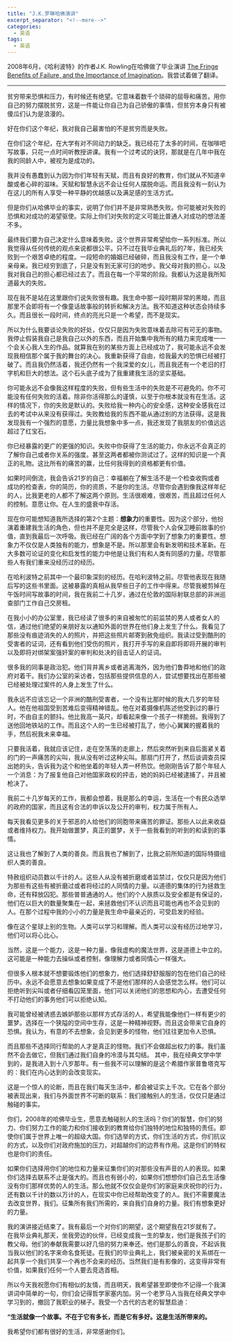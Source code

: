 ```yaml
---
title: "J.K.罗琳哈佛演讲"
excerpt_separator: "<!--more-->"
categories:
  - 英语
tags:
  - 英语
---
```


2008年6月，《哈利波特》的作者J.K. Rowling在哈佛做了毕业演讲 [The Fringe Benefits of Failure, and the Importance of Imagination](https://news.harvard.edu/gazette/story/2008/06/text-of-j-k-rowling-speech/)。我尝试着做了翻译。

<!--more-->
----

贫穷带来恐惧和压力，有时候还有绝望。它意味着数千个琐碎的屈辱和痛苦。用你自己的努力摆脱贫穷，这是一件能让你自己为自己骄傲的事情，但贫穷本身只有被傻瓜们认为是浪漫的。

好在你们这个年纪，我对我自己最害怕的不是贫穷而是失败。

在你们这个年纪，在大学有对不同动力的缺乏。我已经花了太多的时间，在咖啡吧写故事，只花一点时间听教授讲课。我有一个过考试的诀窍，那就是在几年中我在我的同龄人中，被视为是成功的。

我并没有愚蠢到认为因为你们年轻有天赋，而且有良好的教育，你们就从不知道辛酸或者心碎的滋味。天赋和智慧永远不会让任何人摆脱命运。而且我没有一刻认为在这儿的所有人享受一种平静的优越感以及满足感的生活方式。

但是你们从哈佛毕业的事实，说明了你们并不是非常熟悉失败。你可能被对失败的恐惧和对成功的渴望驱使。实际上你们对失败的定义可能比普通人对成功的想法差不多。

最终我们要为自己决定什么意味着失败。这个世界非常希望给你一系列标准。所以我觉得从任何传统的观点来说都很公平。只不过在我毕业典礼后的7年，我已经失败到一个艰苦卓绝的程度。一段短命的婚姻已经破碎，而且我没有工作，是一个单亲母亲。我已经穷到底了，只是没有到无家可归的地步。我父母对我的担心，以及我对我自己的担心都已经过去了。而且在每一个平常的阶段。我都认为这是我所知道最大的失败。

现在我不是站在这里跟你们说失败很有趣。我生命中那一段时期非常的黑暗，而且那里不会即将有一个像童话故事般的转折和解决方法。我不知道这种状态会持续多久。而且很长一段时间，终点的亮光只是一个希望，而不是现实。

所以为什么我要谈论失败的好处，仅仅只是因为失败意味着去除可有可无的事物。我停止假装我自己是我自己以外的东西，而且开始集中我所有的精力来完成唯一一个会关心我人生的作品。就算我在别的某些方面上已经成功了，我可能永远不会发现我相信那个属于我的舞台的决心。我重新获得了自由，给我最大的恐惧已经被打破了。而且我仍然活着，我还仍然有一个我深爱的女儿，而且我还有一个老旧的打字机和巨大的想法。这个石头底子成为了我重建我生活的坚实基础。

你可能永远不会像我这样程度的失败，但有些生活中的失败是不可避免的。你不可能没有任何失败的活着。除非你活得那么的谨慎，以至于你根本就没有在生活。这样的情况下，你的失败是默认的。失败给我一种内心的安全感，这种安全感我在过去的考试中从来没有获得过。失败教给我的东西不能从通过别的方法获得。这是我发现我有一个强烈的意愿，力量比我想象中多一点，我还发现了我朋友的价值远远超过了红宝石。

你已经暴露的更广的更强的知识。失败中你获得了生活的能力，你永远不会真正的了解你自己或者你关系的强度。甚至这两者都被你测试过了。这样的知识是一个真正的礼物。这比所有的痛苦的赢，比任何我得到的资格都更有价值。

如果时间倒流，我会告诉21岁的自己：幸福躺在了解生活不是一个检查收购或者成功的检查表，你的简历，你的资质，不是你的生活。尽管你会遇到像我这样年纪的人，比我更老的人都不了解这两个原则。生活很艰难，很艰苦，而且超过任何人的控制。意愿让你。在人生的盛衰中存活。

现在你可能想知道我所选择的第2个主题：**想象力**的重要性。因为这个部分，他扮演着重建我生活的角色，但也并不是完全是这样，尽管我个人会保卫睡前故事的价值，直到我最后一次呼吸。我已经在广阔的各个方面中学到了想象力的重要性。想象力不仅仅是人类独有的能力，想象是不是。所以那里会有新发明和技术革新。在大多数可论证的变化和启发性的能力中他是让我们有和人类有同感的力量。尽管那些人有我们重来没经历过的经历。

在哈利波特之前其中一个最印象深刻的经历。在哈利波特之前。尽管他表现在我随后写的这些书里面。这被暴露的真相从我早些日子的工作中得来。尽管我被剪掉在午饭时间写故事的时间，我在我前二十几岁，通过在伦敦的国际射联总部的非洲巡查部门工作自己交房租。

在我小小的办公室里，我已经读了很多的来自被匆忙的前监禁的男人或者女人的信，通过他们绝望的亲朋好友以通知外面的世界在他们身上发生了什么。我看见了那些没有痕迹消失的人的照片，并把这些照片邮寄到赦免组织。我读过受到酷刑的受害者的证词，还有看到他们受伤的照片，我打开手写的来自即将即将开展的审判以及即将对绑架案强奸案的审判和处决的目击证人的证词。

很多我的同事是政治犯。他们背井离乡或者逃离海外，因为他们鲁莽地和他们的政府对着干。我们办公室的采访者，包括那些提供信息的人，尝试想要找出在那些被已经被处理过案件的人身上发生了什么。

我永远不应该忘记一个非洲的酷刑受害者，一个没有比那时候的我大几岁的年轻人。他在他祖国受到苦难后变得精神错乱。他在对着摄像机陈述他受到过的暴行时，不由自主的颤抖。他比我高一英尺，却看起来像一个孩子一样脆弱。我得到了送他回地铁站的工作。而且这个人的一生已经被打乱了，他小心翼翼的握着我的手，然后祝我未来幸福。

只要我活着，我就应该记住，走在空荡荡的走廊上，然后突然听到来自后面紧关着的门的一声痛苦的尖叫，我从没有听过这种尖叫。那扇门打开了，然后谈调查员探出她的头，告诉我为这个和他坐着的年轻人弄一杯热饮。他刚刚告诉了那个年轻人一个消息：为了报复他自己对他国家政权的抨击，她的妈妈已经被逮捕了，并且被枪决了。

我前二十几岁每天的工作，我都会想着，我是那么的幸运，生活在一个有民众选举的政府的国家，而且这有合法的申诉以及公开的审判，权力属于所有人。

每天我看见更多的关于邪恶的人给他们的同胞带来痛苦的罪证。那些人以此来收益或者维持权力。我开始做噩梦，真正的噩梦，关于一些我看到的听到的和读到的事情。

这让我也了解到了人类的善良。而且我也了解到了，比我之前所知道的国际特摄组织人类的善良。

特赦组织动员数以千计的人。这些人从没有被折磨或者监禁过，仅仅只是因为他们为那些有这些有被折磨过或者将经过的人同情的力量。以道德的集体的行为拯救生命，还有释放囚犯。那些普普通通的人。他们的个人肤质以及安全都是有保证的，他们在以巨大的数量聚集在一起，来拯救他们不认识而且可能也再也不会见到的人。在那个过程中我的小小的力量是我生命中最亲近的，可受启发的经验。

像在这个星球上别的生物。人类可以学习和理解。而人类可以没有经历过地学习，他们可以将心比心。

当然，这是一个能力，这是一种力量，像我虚构的魔法世界，这是道德上中立的。这可能是一种能力去操纵或者控制，像理解力或者同情心一样强大。

但很多人根本就不想要锻炼他们的想象力，他们选择舒舒服服的包在他们自己的经历中。永远不会愿意去想象如果变成了不是他们那样的人会感觉怎么样。他们可以拒绝听到尖叫或者仔细看囚笼里面，他们可以关闭他们的思想和内心，去遭受任何不打动他们的事务他们可以拒绝认知。

我可能曾经被诱惑去嫉妒那些以那样方式存活的人，希望我能像他们一样有更少的噩梦。选择在一个狭隘的空间中生存，这是一种精神视野。而且这会带来它自身的恐惧。我认为，有意的不去想象，会见到更多的怪物，他们往往更加令人恐惧。

而且那些不选择同行帮助的人才是真正的怪物。我们不会做超出权力的事。我们虽然不会去做它，但我们通过我们自身的冷漠与其勾结。
其中，我在经典文学中学到的，是我进入到十八岁那年。有一些我不可以理解的是这个希腊作家普鲁塔克写的：我们在内心达到的会改变现实。

这是一个惊人的论断，而且在我们每天生活中，都会被证实上千次。它在各个部分被表现出来，我们与外面世界不可断的联系：我们接触别人的生活，仅仅只是通过触碰的事实。

你们，2008年的哈佛毕业生，愿意去触碰别人的生活吗？你们的智慧，你们的努力、你们努力工作的能力和你们接收到的教育给你们独特的地位和独特的责任。即使你们属于世界上唯一的超级大国。你们选举的方式，你们生活的方式，你们抗议的方式，以及你们对政府施加的压力，对超越你们的边界有作用。这是你们的特权也是你们的责任。

如果你们选择用你们的地位和力量来征集你们的对那些没有声音的人的表现。如果你们选择去联系不止是强大的。而且也有弱小的，如果你们想想你们自己去生活像没有你们那样优势的人的生活。那么他就不仅仅会是你们的家庭来庆祝你的行为，还有数以千计的数以万计的人，在现实中你已经帮助改变了的人。我们不需要魔法去改变世界，我们。征集所有我们所需的，来自我们自身的力量。我们有想象更好的力量。

我的演讲接近结束了。我有最后一个对你们的期望，这个期望我在21岁就有了。在我毕业典礼那天，坐我旁边的伙伴，已经变成我一生的挚友，他们是我孩子们的教父母。他们的奉献我需要以好几倍的努力来奉还。他们是那么的善良，不起诉我当我以他们的名字来命名食死徒。在我们的毕业典礼上，我们被亲密的关系绑在一起共享一个我们共享一个再也不会来的经历。当然我们是有影像的，这变得非常有价值，如果我们任何一个人要去竞选首相。

所以今天我祝愿你们有相似的友情，而且明天，我希望甚至即使你不记得一个我演讲词中简单的一句，你们会记得哲学家塞内加。另一个老罗马人当我在经典文学中学习到的，撤回了我职业的梯子。我受一个古代的古老的智慧启迪：

**“生活就像一个故事。不在于它有多长，而是它有多好。这是生活所带来的。**

我希望你们都有很好的生活，非常感谢你们。